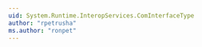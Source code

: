 ```yaml
---
uid: System.Runtime.InteropServices.ComInterfaceType
author: "rpetrusha"
ms.author: "ronpet"
---
```

